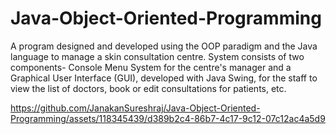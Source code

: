 # Java-Object-Oriented-Programming
A program designed and developed using the OOP paradigm and the Java language to manage a skin consultation centre. System consists of two components- Console Menu System for the centre's manager and a Graphical User Interface (GUI), developed with Java Swing, for the staff to view the list of doctors, book or edit
consultations for patients, etc. 

https://github.com/JanakanSureshraj/Java-Object-Oriented-Programming/assets/118345439/d389b2c4-86b7-4c17-9c12-07c12ac4a5d9


